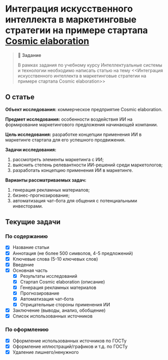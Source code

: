 # Интеграция искусственного интеллекта в маркетинговые стратегии на примере стартапа [Cosmic elaboration](https://cosmicelaboration.ru)

> :pushpin: **Задание**
> 
> В рамках задания по учебному курсу Интеллектуальные системы и технологии
> необходимо написать статью на тему <<Интеграция искусственного интеллекта в
> маркетинговые стратегии на примере стартапа Cosmic elaboration>>

## О статье 

**Объект исследования:** коммерческое предприятие Cosmic elaboration.

**Предмет исследования:** особенности воздействия ИИ на формирование
маркетингового предложения начинающей компании.

**Цель исследования:** разработке концепции применения ИИ в маркетинге стартапа
для его успешного продвижения.

**Задачи исследования:**
1. рассмотреть элементы маркетинга с ИИ;
2. выяснить степень релевантности ИИ-решений среди маркетологов;
3. разработать концепцию применения ИИ в маркетинге.

**Варианты рассматриваемых задач:**
1. генерация рекламных материалов;
2. бизнес-прогнозирование;
3. автоматизация чат-бота для общения с потенциальными инвесторами.


## Текущие задачи 

### По содержанию 
- [x] Название статьи
- [x] Аннотация (не более 500 символов, 4-5 предложений)
- [x] Ключевые слова (5-10 ключевых слов) 
- [x] Введение
- [x] Основная часть 
  - [x] Результаты исследований 
  - [x] Стартап Cosmic elaboration (описание)
  - [x] Генерация рекламных материалов
  - [x] Прогнозирование
  - [x] Автоматизация чат-бота 
  - [x] Отрицательные стороны применения ИИ 
- [x] Заключение (выводы, анализ, обобщение) 
- [x] Список использованных источников 

### По оформлению 
- [x] Оформление использованных источников по ГОСТу
- [x] Оформление иллюстраций/графиков и т.д. по ГОСТу 
- [x] Удаление лишнего/ненужного
